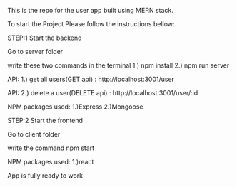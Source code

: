 This is the repo for the user app built using MERN stack.

To start the Project Please follow the instructions bellow:

STEP:1 Start the backend

Go to server folder

write these two commands in the terminal 1.) npm install 2.) npm run server

API: 1.) get all users(GET api) : http://localhost:3001/user

API: 2.) delete a user(DELETE api) : http://localhost:3001/user/:id

NPM packages used: 1.)Express 2.)Mongoose

STEP:2 Start the frontend

Go to client folder

write the command npm start

NPM packages used: 1.)react

App is fully ready to work
